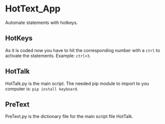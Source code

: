 # HotText_App
Automate statements with hotkeys.

## HotKeys
As it is coded now you have to hit the corresponding number with a `ctrl` to activate the statements. Example: `ctrl+3`.

## HotTalk
HotTalk.py is the main script. The needed pip module to import to you computer is: `pip install keyboard`.

## PreText
PreText.py is the dictionary file for the main script file HotTalk.
